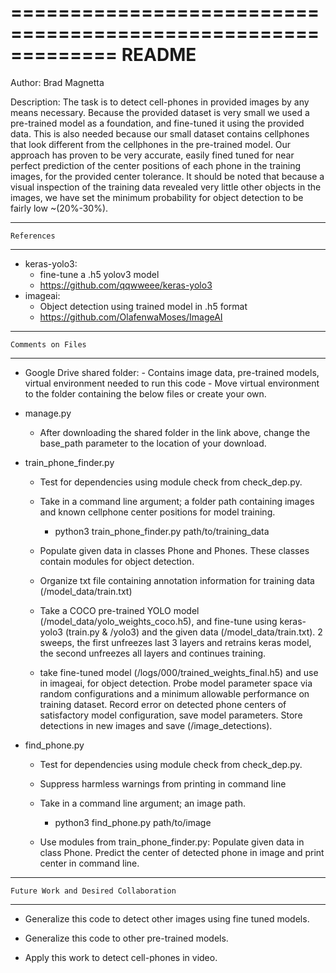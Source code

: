=============================================================
	README
=============================================================

Author: Brad Magnetta

Description: The task is to detect
cell-phones in provided images by any means necessary. Because the provided dataset is very small
we used a pre-trained model as a foundation, and fine-tuned it using the provided data. This is also needed because our small dataset contains cellphones that look different from the cellphones in the pre-trained model.
Our approach has proven to be very accurate, easily fined tuned for near perfect prediction of
the center positions of each phone in the training images, for the provided center tolerance. It
should be noted that because a visual inspection of the training data revealed very little other objects
in the images, we have set the minimum probability for object detection to be fairly low ~(20%-30%).

------------------------------
	References
------------------------------

- keras-yolo3:
	- fine-tune a .h5 yolov3 model
	- https://github.com/qqwweee/keras-yolo3
- imageai:
	- Object detection using trained model in .h5 format
	- https://github.com/OlafenwaMoses/ImageAI

------------------------------
	Comments on Files
------------------------------

 - Google Drive shared folder:
        - Contains image data, pre-trained models, virtual environment needed to run this code
        - Move virtual environment to the folder containing the below files or create your own.


- manage.py

    - After downloading the shared folder in the link above, change the base_path parameter to the location of your download.

- train_phone_finder.py

	- Test for dependencies using module check from check_dep.py.

	- Take in a command line argument; a folder path containing images and known 
	cellphone center positions for model training.
	
		- python3 train_phone_finder.py path/to/training_data

	- Populate given data in classes Phone and Phones. These classes contain
	modules for object detection.

	- Organize txt file containing annotation information for training data
	(/model_data/train.txt)

	- Take a COCO pre-trained YOLO model (/model_data/yolo_weights_coco.h5), and 
	fine-tune using keras-yolo3 (train.py & /yolo3) and the given data 
	(/model_data/train.txt). 2 sweeps, the first unfreezes last 3 layers and
	retrains keras model, the second unfreezes all layers and continues training.

	- take fine-tuned model (/logs/000/trained_weights_final.h5) and use
	in imageai, for object detection. Probe model parameter space via random
	configurations and a minimum allowable performance on training dataset. Record
	error on detected phone centers of satisfactory model configuration, save model 
	parameters. Store detections in new images and save (/image_detections).


- find_phone.py

	- Test for dependencies using module check from check_dep.py.

	- Suppress harmless warnings from printing in command line

	- Take in a command line argument; an image path.
	
		- python3 find_phone.py path/to/image

	- Use modules from train_phone_finder.py: Populate given data in class Phone.
	Predict the center of detected phone in image and print center in command line.

------------------------------
	Future Work and Desired Collaboration
------------------------------

- Generalize this code to detect other images using fine tuned models.

- Generalize this code to other pre-trained models.

- Apply this work to detect cell-phones in video.

